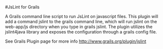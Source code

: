 #JsLint for Grails

A Grails command line script to run JsLint on javascript files. This plugin will add a command jslint to the grails command line, which will run jslint on the web-app/js directory when you type in grails jslint. The plugin utilizes the jslint4java library and exposes the configuration through a grails config file.


See Grails Plugin page for more info http://www.grails.org/plugin/jslint
